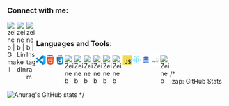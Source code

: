 ### Connect with me:

[<img align="left" alt="zeineb | Gmail" width="22px" src="https://upload.wikimedia.org/wikipedia/commons/thumb/7/7e/Gmail_icon_%282020%29.svg/2560px-Gmail_icon_%282020%29.svg.png" />][gmail]
[<img align="left" alt="zeineb | LinkedIn" width="22px" src="https://image.flaticon.com/icons/png/512/174/174857.png" />][linkedin]
[<img align="left" alt="zeineb | Instagram" width="22px" src="https://upload.wikimedia.org/wikipedia/commons/thumb/e/e7/Instagram_logo_2016.svg/768px-Instagram_logo_2016.svg.png" />][instagram]



<br />



### Languages and Tools:
<img align="left" alt="Zeineb" width="22px" src="https://raw.githubusercontent.com/github/explore/80688e429a7d4ef2fca1e82350fe8e3517d3494d/topics/visual-studio-code/visual-studio-code.png" />

<img align="left" alt="Zeineb" width="22px" src="https://raw.githubusercontent.com/github/explore/80688e429a7d4ef2fca1e82350fe8e3517d3494d/topics/html/html.png" />
<img align="left" alt="Zeineb" width="22px" src="https://raw.githubusercontent.com/github/explore/80688e429a7d4ef2fca1e82350fe8e3517d3494d/topics/css/css.png" />

<img align="left" alt="Zeineb" width="22px" src="https://cdn.worldvectorlogo.com/logos/angular-icon.svg" />

<img align="left" alt="Zeineb" width="22px" src="https://uxwing.com/wp-content/themes/uxwing/download/10-brands-and-social-media/ionic.png" />
<img align="left" alt="Zeineb" width="22px" src="https://www.clipartmax.com/png/middle/354-3543373_spring-framework-logo-svg-png-download-java-spring.png" />
<img align="left" alt="Zeineb" width="22px" src="https://upload.wikimedia.org/wikipedia/commons/thumb/5/5c/AWS_Simple_Icons_AWS_Cloud.svg/1024px-AWS_Simple_Icons_AWS_Cloud.svg.png" />
<img align="left" alt="Zeineb" width="22px" src="https://cdn.iconscout.com/icon/free/png-512/docker-226091.png" />
<img align="left" alt="Zeineb" width="22px" src="https://cdn.worldvectorlogo.com/logos/hibernate.svg" />
<img align="left" alt="Zeineb" width="22px" src="https://raw.githubusercontent.com/github/explore/80688e429a7d4ef2fca1e82350fe8e3517d3494d/topics/javascript/javascript.png" />
<img align="left" alt="Zeineb" width="22px" src="https://raw.githubusercontent.com/github/explore/80688e429a7d4ef2fca1e82350fe8e3517d3494d/topics/react/react.png" />
<img align="left" alt="Zeineb" width="22px" src="https://raw.githubusercontent.com/github/explore/80688e429a7d4ef2fca1e82350fe8e3517d3494d/topics/sql/sql.png" />
<img align="left" alt="Zeineb" width="22px" src="https://raw.githubusercontent.com/github/explore/80688e429a7d4ef2fca1e82350fe8e3517d3494d/topics/mysql/mysql.png" />
<img align="left" alt="Zeineb" width="22px" src="https://github.githubassets.com/images/modules/logos_page/Octocat.png" />



</br>
</br>
 /* <summary>:zap: GitHub Stats</summary>


  ![Anurag's GitHub stats](https://github-readme-stats.vercel.app/api?username=ZeinebHouman&theme=radical&show_icons=true)
*/




[instagram]: https://www.instagram.com/zeineb_houman/
[linkedin]: https://www.linkedin.com/in/zeineb-houman/
[gmail]: https://mail.google.com/mail/u/0/?pli=1#inbox

